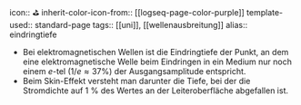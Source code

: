 icon:: ⛳
inherit-color-icon-from:: [[logseq-page-color-purple]] 
template-used:: standard-page
tags:: [[uni]], [[wellenausbreitung]] 
alias:: eindringtiefe

- Bei elektromagnetischen Wellen ist die Eindringtiefe der Punkt, an dem eine elektromagnetische Welle beim Eindringen in ein Medium nur noch einem $e$-tel ($1/e \approx  37 \%$) der Ausgangsamplitude entspricht.
- Beim Skin-Effekt versteht man darunter die Tiefe, bei der die Stromdichte auf 1 % des Wertes an der Leiteroberfläche abgefallen ist.